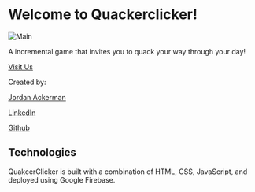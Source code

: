 #  Welcome to Quackerclicker!
![Main](https://i.imgur.com/ArLSmWc.png)

A incremental game that invites you to quack your way through your day! 

[Visit Us](https://quackerclicker.firebaseapp.com/)

Created by:

[Jordan Ackerman](JordanAckerman.com)

[LinkedIn](https://www.linkedin.com/in/ackermanjordan/)

[Github](https://github.com/jork41989)

## Technologies

QuakcerClicker is built with a combination of HTML, CSS, JavaScript, and deployed using Google Firebase.


